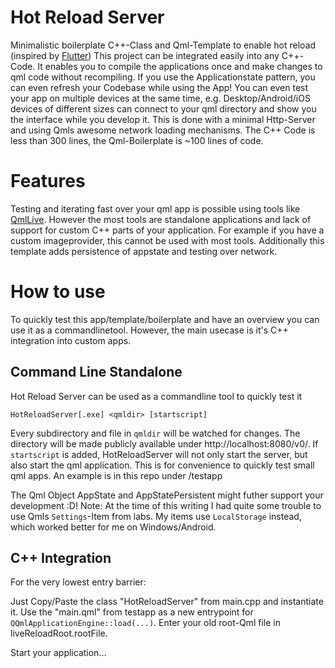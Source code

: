 # Hot Reload Server
Minimalistic boilerplate C++-Class and Qml-Template to enable hot reload (inspired by [Flutter](https://flutter.dev/docs/development/tools/hot-reload))
This project can be integrated easily into any C++-Code.
It enables you to compile the applications once and make changes to qml code without recompiling.
If you use the Applicationstate pattern, you can even refresh your Codebase while using the App!
You can even test your app on multiple devices at the same time, e.g. Desktop/Android/iOS devices of different sizes can connect to your
qml directory and show you the interface while you develop it.
This is done with a minimal Http-Server and using Qmls awesome network loading mechanisms.
The C++ Code is less than 300 lines, the Qml-Boilerplate is ~100 lines of code.

# Features
Testing and iterating fast over your qml app is possible using tools like [QmlLive](https://github.com/qtproject/qt-apps-qmllive).
However the most tools are standalone applications and lack of support for custom C++ parts of your application.
For example if you have a custom imageprovider, this cannot be used with most tools.
Additionally this template adds persistence of appstate and testing over network.

# How to use
To quickly test this app/template/boilerplate and have an overview you can use it as a commandlinetool.
However, the main usecase is it's C++ integration into custom apps.
## Command Line Standalone
Hot Reload Server can be used as a commandline tool to quickly test it
```
HotReloadServer[.exe] <qmldir> [startscript]
```
Every subdirectory and file in `qmldir` will be watched for changes. The directory will be made publicly available under http://localhost:8080/v0/.
If `startscript` is added, HotReloadServer will not only start the server, but also start the qml application.
This is for convenience to quickly test small qml apps.
An example is in this repo under /testapp

The Qml Object AppState and AppStatePersistent might futher support your development :D!
Note: At the time of this writing I had quite some trouble to use Qmls `Settings`-Item from labs.
My items use `LocalStorage` instead, which worked better for me on Windows/Android.

## C++ Integration

For the very lowest entry barrier:

Just Copy/Paste the class "HotReloadServer" from main.cpp and instantiate it.
Use the "main.qml" from testapp as a new entrypoint for `QQmlApplicationEngine::load(...)`. Enter your old root-Qml file in liveReloadRoot.rootFile.

Start your application...

